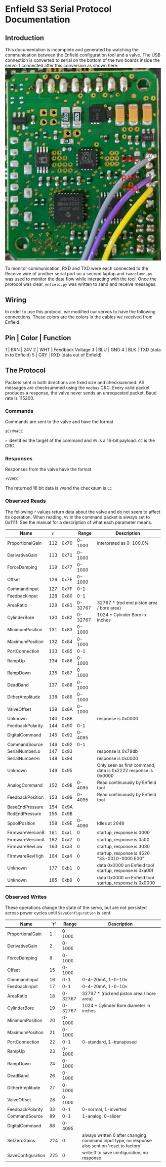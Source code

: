 # Enfield S3 Serial Protocol Documentation

## Introduction

This documentation is incomplete and generated by watching the communication
between the Enfield configuration tool and a valve. The USB connection is
converted to serial on the bottom of the two boards inside the servo, I connected
after this conversion as shown here:
![Serial Connection](SerialConnection.jpg)

To monitor communication, RXD and TXD were each connected to the Receive wire of
another serial port on a second laptop and `twocolumn.py` was used to monitor
the data flow while interacting with the tool. Once the protocol was clear,
`enfield.py` was written to send and receive messages.

## Wiring

In order to use this protocol, we modified our servos to have the following
connections. These colors are the colors in the cables we received from Enfield.

Pin | Color | Function
----------------------
 1  | BRN   | 24V
 2  | WHT   | Feedback Voltage
 3  | BLU   | GND
 4  | BLK   | TXD (data in to Enfield)
 5  | GRY   | RXD (data out of Enfield)


## The Protocol

Packets sent in both directions are fixed size and checksummed. All messages are
checksummed using the `modbus` CRC. Every valid packet produces a response, the
valve never sends an unrequested packet. Baud rate is 115200.

### Commands

Commands are sent to the valve and have the format

    $CrVV#CC

`r` identifies the target of the command and `VV` is a 16-bit payload. `CC` is
the CRC.

### Responses

Responses from the valve have the format

    +VV#CC

The returned 16 bit data is `VV`and the checksum is `CC`

### Observed Reads

The following `r` values return data about the valve and do not seem to affect
its operation. When reading, `VV` in the command packet is always set to 0x1111.
See the manual for a description of what each parameter means.

Name             | `r` |      | Range   | Description
-----------------|-----|------|---------|-------------
ProportionalGain | 112 | 0x70 | 0-1000  | interpreted as 0-100.0%
DerivativeGain   | 113 | 0x71 | 0-1000  | 
ForceDamping     | 119 | 0x77 | 0-1000  | 
Offset           | 126 | 0x7E | 0-1000  | 
CommandInput     | 127 | 0x7F | 0-1     | 
FeedbackInput    | 128 | 0x80 | 0-1     | 
AreaRatio        | 129 | 0x81 | 0-32767 | 32767 * (rod end piston area / bore area)
CylinderBore     | 130 | 0x82 | 0-32767 | 1024 * Cylinder Bore in inches
MinimumPosition  | 131 | 0x83 | 0-1000  | 
MaximumPosition  | 132 | 0x84 | 0-1000  | 
PortConnection   | 133 | 0x85 | 0-1     | 
RampUp           | 134 | 0x86 | 0-1000  | 
RampDown         | 135 | 0x87 | 0-1000  | 
DeadBand         | 137 | 0x88 | 0-1000  | 
DitherAmplitude  | 138 | 0x89 | 0-1000  | 
ValveOffset      | 139 | 0x8A | 0-1000  | 
Unknown          | 140 | 0x8B |         | response is 0x0000
FeedbackPolarity | 144 | 0x90 | 0-1     | 
DigitalCommand   | 145 | 0x91 | 0-4095  | 
CommandSource    | 146 | 0x92 | 0-1     | 
SerialNumberLo   | 147 | 0x93 |         | response is 0x79db
SerialNumberHi   | 148 | 0x94 |         | response is 0x0000
Unknown          | 149 | 0x95 |         | Only seen as first command, data is 0x2222 response is 0x0000
AnalogCommand    | 152 | 0x98 | 0-4095  | Read continuously by Enfield tool
FeedbackPosition | 153 | 0x99 | 0-4095  | Read continuously by Enfield tool
BaseEndPressure  | 154 | 0x9A |         | 
RodEndPressure   | 155 | 0x9B |         | 
SpoolPosition    | 158 | 0x9E | 0-4096  | Idles at 2048
FirmwareVersionB | 161 | 0xa1 | 0       | startup, response is 0000
FirmwareVersionA | 162 | 0xa2 | 0       | startup, response is 0a00
FirmwareRevLow   | 163 | 0xa3 | 0       | startup, response is 3030
FirmwareRevHigh  | 164 | 0xa4 | 0       | startup, response is 4520 "33-0010-0000 E00" 
Unknown          | 177 | 0xb1 | 0       | data 0x0000 on Enfield tool startup, response is 0xa00f
Unknown          | 185 | 0xb9 | 0       | data 0x0000 on Enfield tool startup, response is 0x0000

### Observed Writes

These operations change the state of the servo, but are not persisted across
power cycles until `SaveConfiguration` is sent.

Name              | 'r' | Range   | Description
------------------|-----|---------|------------
ProportionalGain  | 1   | 0-1000  |
DerivativeGain    | 2   | 0-1000  |
ForceDamping      | 8   | 0-1000  |
Offset            | 15  | 0-1000  |
CommandInput      | 16  | 0-1     | 0-4-20mA, 1-0-10v
FeedbackInput     | 17  | 0-1     | 0-4-20mA, 1-0-10v
AreaRatio         | 18  | 0-32767 | 32767 * (rod end piston area / bore area)
CylinderBore      | 19  | 0-32767 | 1024 * Cylinder Bore diameter in inches
MinimumPosition   | 20  | 0-1000  |
MaximumPosition   | 21  | 0-1000  |
PortConnection    | 22  | 0-1     | 0-standard, 1-transposed
RampUp            | 23  | 0-1000  |
RampDown          | 24  | 0-1000  |
DeadBand          | 26  | 0-1000  |
DitherAmplitude   | 27  | 0-1000  |
ValveOffset       | 28  | 0-1000  |
FeedbackPolarity  | 33  | 0-1     | 0-normal, 1-inverted
CommandSource     | 89  | 0-1     | 1-analog, 0-slider
DigitalCommand    | 88  | 0-4095  |
SetZeroGains      | 224 | 0       | always written 0 after changing command input type, no response also sent on 'reset to factory'
SaveConfiguration | 225 | 0       | write 0 to save configuration, no response
